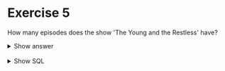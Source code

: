 ﻿# Exercise 5

How many episodes does the show 'The Young and the Restless' have?

<details>
<summary>Show answer</summary>

![](imdb-05.png)

</details>

<br/>

<details>
<summary>Show SQL</summary>

```sql
SELECT title, episodes
FROM shows
WHERE title = 'The Young and the Restless'
ORDER BY episodes DESC;
```

</details>